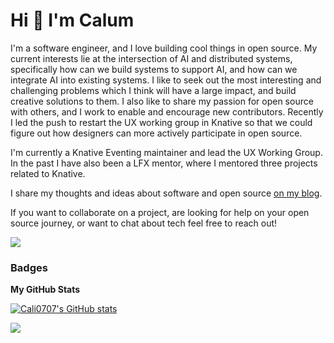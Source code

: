 Hi 👋 I'm Calum
======================

I'm a software engineer, and I love building cool things in open source. My current interests lie at the intersection of AI and distributed systems, specifically how can we build systems to support AI, and how can we integrate AI into existing systems. I like to seek out the most interesting and challenging problems which I think will have a large impact, and build creative solutions to them. I also like to share my passion for open source with others, and I work to enable and encourage new contributors. Recently I led the push to restart the UX working group in Knative so that we could figure out how designers can more actively participate in open source.

I'm currently a Knative Eventing maintainer and lead the UX Working Group. In the past I have also been a LFX mentor, where I mentored three projects related to Knative.

I share my thoughts and ideas about software and open source [on my blog](https://www.calummurray.dev/blog).

If you want to collaborate on a project, are looking for help on your open source journey, or want to chat about tech feel free to reach out!


<a href="https://www.github.com/Cali0707" target="_blank" rel="noreferrer"><img
src="https://img.shields.io/github/followers/Cali0707?logo=github&style=for-the-badge&color=0891b2&labelColor=1c1917" /></a>

### Badges

<b>My GitHub Stats</b>

<a href="http://www.github.com/Cali0707"><img src="https://github-readme-stats.vercel.app/api?username=Cali0707&show_icons=true&hide=&count_private=true&title_color=0891b2&text_color=ffffff&icon_color=0891b2&bg_color=1c1917&hide_border=true&show_icons=true" alt="Cali0707's GitHub stats" /></a>

<a href="http://www.github.com/Cali0707"><img src="https://github-readme-streak-stats.herokuapp.com/?user=Cali0707&stroke=ffffff&background=1c1917&ring=0891b2&fire=0891b2&currStreakNum=ffffff&currStreakLabel=0891b2&sideNums=ffffff&sideLabels=ffffff&dates=ffffff&hide_border=true" /></a>
